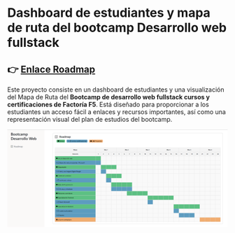 # Dashboard de estudiantes y mapa de ruta del bootcamp Desarrollo web fullstack

 ## 👉 [Enlace Roadmap]() 

Este proyecto consiste en un dashboard de estudiantes y una visualización del Mapa de Ruta del **Bootcamp de desarrollo web fullstack cursos y certificaciones de Factoría F5**. Está diseñado para proporcionar a los estudiantes un acceso fácil a enlaces y recursos importantes, así como una representación visual del plan de estudios del bootcamp.

<img src="./img/roadmap_fullstack.PNG">








